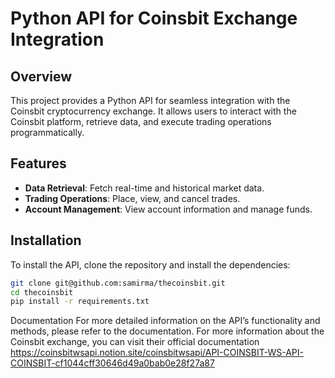 # Python API for Coinsbit Exchange Integration

## Overview
This project provides a Python API for seamless integration with the Coinsbit cryptocurrency exchange. It allows users to interact with the Coinsbit platform, retrieve data, and execute trading operations programmatically.

## Features
- **Data Retrieval**: Fetch real-time and historical market data.
- **Trading Operations**: Place, view, and cancel trades.
- **Account Management**: View account information and manage funds.

## Installation
To install the API, clone the repository and install the dependencies:

```bash
git clone git@github.com:samirma/thecoinsbit.git
cd thecoinsbit
pip install -r requirements.txt
```

Documentation
For more detailed information on the API’s functionality and methods, please refer to the documentation. For more information about the Coinsbit exchange, you can visit their official documentation https://coinsbitwsapi.notion.site/coinsbitwsapi/API-COINSBIT-WS-API-COINSBIT-cf1044cff30646d49a0bab0e28f27a87
